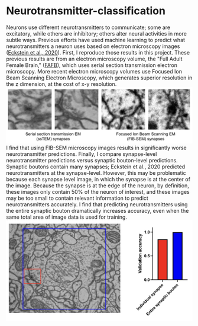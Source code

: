 # Neurotransmitter-classification
Neurons use different neurotransmitters to communicate; some are excitatory, while others are inhibitory; others alter neural activities in more subtle ways. 
Previous efforts have used machine learning to predict what neurotransmitters a neuron uses based on electron microscopy images ([Eckstein et al., 2020](https://www.biorxiv.org/content/10.1101/2020.06.12.148775v2)).
First, I reproduce those results in this project.
These previous results are from an electron microscopy volume, the "Full Adult Female Brain," ([FAFB](https://www.ncbi.nlm.nih.gov/pmc/articles/PMC6063995/)), which uses serial section transmission electron microscopy.
More recent electron microscopy volumes use Focused Ion Beam Scanning Electron Microscopy, which generates superior resolution in the z dimension, at the cost of x-y resolution.
![ssTEM vs. FIB-SEM](https://github.com/philshiu/Neurotransmitter-classification/blob/main/Readme%20Images/ssTEM%20vs%20FIBSEM.png?raw=true)
I find that using FIB-SEM microscopy images results in significantly worse neurotransmitter predictions.
Finally, I compare synapse-level neurotransmitter predictions versus synaptic bouton-level predictions. Synaptic boutons contain many synapses; Eckstein et al., 2020 predicted
neurotransmitters at the synapse-level. However, this may be problematic because each synapse level image, in which the synapse is at the center of the image. Because the synapse
is at the edge of the neuron, by definition, these images only contain 50% of the neuron of interest, and these images may be too small to contain relevant information to predict
neurotransmitters accurately. I find that predicting neurotransmitters using the entire synaptic bouton dramatically increases accuracy, even when the same total area of image data
is used for training.
![Bouton vs. Synapse](https://github.com/philshiu/Neurotransmitter-classification/blob/main/Readme%20Images/Bouton%20vs%20synapse.png?raw=true)
